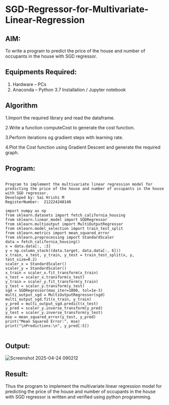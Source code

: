 # SGD-Regressor-for-Multivariate-Linear-Regression

## AIM:
To write a program to predict the price of the house and number of occupants in the house with SGD regressor.

## Equipments Required:
1. Hardware – PCs
2. Anaconda – Python 3.7 Installation / Jupyter notebook

## Algorithm

1.Import the required library and read the dataframe.

2.Write a function computeCost to generate the cost function.

3.Perform iterations og gradient steps with learning rate.

4.Plot the Cost function using Gradient Descent and generate the required graph.

## Program:
```

Program to implement the multivariate linear regression model for predicting the price of the house and number of occupants in the house with SGD regressor.
Developed by: Sai Hrishi M
RegisterNumber:  212224240140

import numpy as np
from sklearn.datasets import fetch_california_housing
from sklearn.linear_model import SGDRegressor
from sklearn.multioutput import MultiOutputRegressor
from sklearn.model_selection import train_test_split
from sklearn.metrics import mean_squared_error
from sklearn.preprocessing import StandardScaler
data = fetch_california_housing()
x = data.data[:, :3]
y = np.column_stack((data.target, data.data[:, 6]))
x_train, x_test, y_train, y_test = train_test_split(x, y, test_size=0.2)
scaler_x = StandardScaler()
scaler_y = StandardScaler()
x_train = scaler_x.fit_transform(x_train)
x_test = scaler_x.transform(x_test)
y_train = scaler_y.fit_transform(y_train)
y_test = scaler_y.transform(y_test)
sgd = SGDRegressor(max_iter=1000, tol=1e-3)
multi_output_sgd = MultiOutputRegressor(sgd)
multi_output_sgd.fit(x_train, y_train)
y_pred = multi_output_sgd.predict(x_test)
y_pred = scaler_y.inverse_transform(y_pred)
y_test = scaler_y.inverse_transform(y_test)
mse = mean_squared_error(y_test, y_pred)
print("Mean Squared Error:", mse)
print("\nPredictions:\n", y_pred[:5])


```

## Output:

![Screenshot 2025-04-24 090212](https://github.com/user-attachments/assets/19cab426-f3bb-42d4-a577-0da649a36ae7)

## Result:
Thus the program to implement the multivariate linear regression model for predicting the price of the house and number of occupants in the house with SGD regressor is written and verified using python programming.
